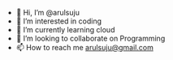 - 👋 Hi, I’m @arulsuju
- 👀 I’m interested in coding
- 🌱 I’m currently learning cloud
- 💞️ I’m looking to collaborate on Programming
- 📫 How to reach me arulsuju@gmail.com

<!---
arulsuju/arulsuju is a ✨ special ✨ repository because its `README.md` (this file) appears on your GitHub profile.
You can click the Preview link to take a look at your changes.
--->
